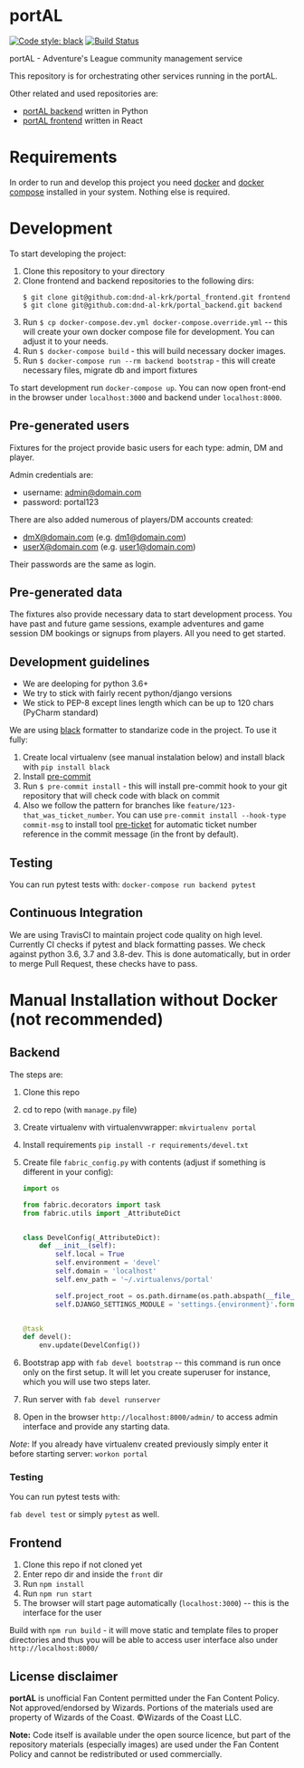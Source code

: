 # portAL

[![Code style: black](https://img.shields.io/badge/code%20style-black-000000.svg)](https://github.com/ambv/black)
[![Build Status](https://travis-ci.org/dnd-al-krk/portal_backend.svg?branch=master)](https://travis-ci.org/dnd-al-krk/portal_backend)

portAL - Adventure's League community management service

This repository is for orchestrating other services running in the portAL.

Other related and used repositories are:
- [portAL backend](https://github.com/dnd-al-krk/portal_backend) written in Python
- [portAL frontend](https://github.com/dnd-al-krk/portal_frontend) written in React

# Requirements

In order to run and develop this project you need [docker](https://docs.docker.com/) and [docker compose](https://docs.docker.com/compose/) installed in your system. Nothing else is required.

# Development

To start developing the project:

1. Clone this repository to your directory
1. Clone frontend and backend repositories to the following dirs:
   ```
   $ git clone git@github.com:dnd-al-krk/portal_frontend.git frontend
   $ git clone git@github.com:dnd-al-krk/portal_backend.git backend
   ```
1. Run `$ cp docker-compose.dev.yml docker-compose.override.yml` -- this will create your own docker compose file for development. You can adjust it to your needs.
1. Run `$ docker-compose build` - this will build necessary docker images.
1. Run `$ docker-compose run --rm backend bootstrap` - this will create necessary files, migrate db and import fixtures

To start development run `docker-compose up`. You can now open front-end in the browser under `localhost:3000` and backend under `localhost:8000`.

## Pre-generated users

Fixtures for the project provide basic users for each type: admin, DM and player.

Admin credentials are:
- username: admin@domain.com
- password: portal123

There are also added numerous of players/DM accounts created:
- dmX@domain.com (e.g. dm1@domain.com)
- userX@domain.com (e.g. user1@domain.com)


Their passwords are the same as login.

## Pre-generated data

The fixtures also provide necessary data to start development process. You have past and future game sessions, example adventures and game session DM bookings or signups from players. All you need to get started.

## Development guidelines

- We are deeloping for python 3.6+
- We try to stick with fairly recent python/django versions
- We stick to PEP-8 except lines length which can be up to 120 chars (PyCharm standard)

We are using [black](https://github.com/ambv/black) formatter to standarize code in the project. To use it fully:
1. Create local virtualenv (see manual instalation below) and install black with `pip install black`
1. Install [pre-commit](https://pre-commit.com/)
1. Run `$ pre-commit install` - this will install pre-commit hook to your git repository that will check code with black on commit
1. Also we follow the pattern for branches like  `feature/123-that_was_ticket_number`. You can use `pre-commit install --hook-type commit-msg` to install tool [pre-ticket](https://github.com/deployed/pre_ticket) for automatic ticket number reference in the commit message (in the front by default).

## Testing

You can run pytest tests with: `docker-compose run backend pytest`

## Continuous Integration

We are using TravisCI to maintain project code quality on high level. 
Currently CI checks if pytest and black formatting passes. We check against python 3.6, 3.7 and 3.8-dev. This is done automatically, but in order to merge Pull Request, these checks have to pass. 

# Manual Installation without Docker (not recommended)

## Backend

The steps are:

1. Clone this repo
1. cd to repo (with `manage.py` file)
1. Create virtualenv with virtualenvwrapper: `mkvirtualenv portal`
1. Install requirements `pip install -r requirements/devel.txt`
1. Create file `fabric_config.py` with contents (adjust if something is different in your config):

    ```python
    import os

    from fabric.decorators import task
    from fabric.utils import _AttributeDict


    class DevelConfig(_AttributeDict):
        def __init__(self):
            self.local = True
            self.environment = 'devel'
            self.domain = 'localhost'
            self.env_path = '~/.virtualenvs/portal'

            self.project_root = os.path.dirname(os.path.abspath(__file__))
            self.DJANGO_SETTINGS_MODULE = 'settings.{environment}'.format(**self)


    @task
    def devel():
        env.update(DevelConfig())

    ```

1. Bootstrap app with `fab devel bootstrap` -- this command is run once only on the first setup. It will let you create superuser for instance, which you will use two steps later.
1. Run server with `fab devel runserver`
1. Open in the browser `http://localhost:8000/admin/` to access admin interface and provide any starting data.


*Note*: If you already have virtualenv created previously simply enter it before starting server: `workon portal`

### Testing

You can run pytest tests with:

`fab devel test` or simply `pytest` as well.

## Frontend

1. Clone this repo if not cloned yet
1. Enter repo dir and inside the `front` dir
1. Run `npm install`
1. Run `npm run start`
1. The browser will start page automatically (`localhost:3000`) -- this is the interface for the user

Build with `npm run build` - it will move static and template files to proper directories and thus you will be able to access user interface also under `http://localhost:8000/`

## License disclaimer

**portAL** is unofficial Fan Content permitted under the Fan Content Policy. Not approved/endorsed by Wizards. Portions of the materials used are property of Wizards of the Coast. ©Wizards of the Coast LLC.

**Note:** Code itself is available under the open source licence, but part of the repository materials (especially images) are used under the Fan Content Policy and cannot be redistributed or used commercially.
